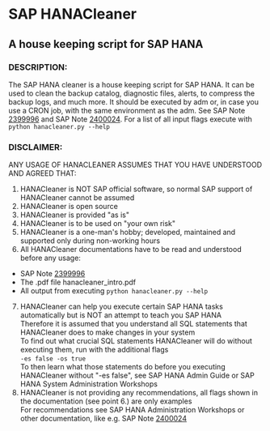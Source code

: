 # SAP HANACleaner #
A house keeping script for SAP HANA
---

### DESCRIPTION:  
The SAP HANA cleaner is a house keeping script for SAP HANA. It can be used to clean the backup catalog, diagnostic files, alerts, to compress the backup logs, and much more. It should be executed by <sid>adm or, in case you use a CRON job, with the same environment as the <sid>adm. See SAP Note [2399996](https://launchpad.support.sap.com/#/notes/=2399996) and SAP Note [2400024](https://launchpad.support.sap.com/#/notes/=2400024). For a list of all input flags execute with  
   `python hanacleaner.py --help`



### DISCLAIMER:  
ANY USAGE OF HANACLEANER ASSUMES THAT YOU HAVE UNDERSTOOD AND AGREED THAT:
1. HANACleaner is NOT SAP official software, so normal SAP support of HANACleaner cannot be assumed 
2. HANACleaner is open source 
3. HANACleaner is provided "as is" 
4. HANACleaner is to be used on "your own risk" 
5. HANACleaner is a one-man's hobby; developed, maintained and supported only during non-working hours  
6. All HANACleaner documentations have to be read and understood before any usage:
* SAP Note [2399996](https://launchpad.support.sap.com/#/notes/=2399996)
* The .pdf file hanacleaner_intro.pdf
* All output from executing    `python hanacleaner.py --help`  
7. HANACleaner can help you execute certain SAP HANA tasks automatically but is NOT an attempt to teach you SAP HANA  
   Therefore it is assumed that you understand all SQL statements that HANACleaner does to make changes in your system  
   To find out what crucial SQL statements HANACleaner will do without executing them, run with the additional flags  
           `-es false -os true`  
   To then learn what those statements do before you executing HANACleaner without "-es false", see SAP HANA Admin Guide or 
   SAP HANA System Administration Workshops 
8. HANACleaner is not providing any recommendations, all flags shown in the documentation (see point 6.) are only examples  
   For recommendations see SAP HANA Administration Workshops or other documentation, like e.g. SAP Note [2400024](https://launchpad.support.sap.com/#/notes/=2400024)
